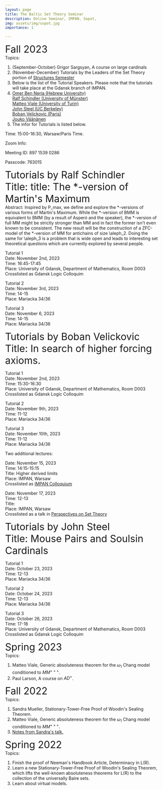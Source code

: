 ```yaml
---
layout: page
title: The Baltic Set Theory Seminar 
description: Online Seminar, IMPAN, Sopot,
img: assets/img/sopot.jpg
importance: 1

---
```

<font size="+3"> Fall 2023</font> <br>
Topics: 
 1. (September-October) Grigor Sargsyan, A course on large cardinals <br>
 2. (November-December) Tutorials by the Leaders of the Set Theory portion of  <a href="https://www.impan.pl/en/activities/banach-center/conferences/23-simons-08">Structures Semester</a> <br>
 3. Below is the list of the Tutorial Speakers. Please note that the tutorials will take place at the Gdansk branch of IMPAN.<br>
 4. <a href="https://math.huji.ac.il/~omerbn/">Omer Ben Neria (Hebrew University) </a><br>
<a href="http://ivv5hpp.uni-muenster.de/u/rds/">Ralf Schindler (University of Münster)</a> <br>
<a href="http://www.logicatorino.altervista.org/matteo_viale/">Matteo Viale (University of Turin)</a> <br>
<a href="https://math.berkeley.edu/~steel/">John Steel (UC Berkeley) </a><br>
<a href="https://webusers.imj-prg.fr/~boban.velickovic/">Boban Velickovic (Paris) </a><br>
<a href="https://www.illc.uva.nl/People/person/3606/Prof-dr-Jouko-V%C3%A4%C3%A4n%C3%A4nen"> Jouko Väänänen</a><br>
 5. The infor for Tutorials is listed below.



Time: 15:00-16:30, Warsaw/Paris Time.

Zoom Info:

Meeting ID: 897 1539 0286

Passcode: 763015

<font size="+3"> Tutorials by Ralf Schindler</font> <br>
<font size="+3"> Title:    title: The *-version of Martin's Maximum </font> <br>
 Abstract: Inspired by P_max, we define and explore the *-versions of various forms of Martin's Maximum. While the *-version of BMM is equivalent to BMM (by a result of Asperó and the speaker), the *-version of full MM might be strictly stronger than MM and in fact the former isn't even known to be consistent. The new result will be the construction of a ZFC-model of the *-version of MM for antichains of size \aleph_2. Doing the same for \aleph_3 is a problem that is wide open and leads to interesting set theoretical questions which are currently explored by several people. <br>

Tutorial 1<br>
Date: November 2nd, 2023<br>
Time: 16:45-17:45<br>
Place:  University of Gdansk, Department of Mathematics, Room D003<br>
Crosslisted as Gdansk Logic Colloquim<br>

Tutorial 2<br>
Date: November 3rd, 2023<br>
Time: 14-15<br>
Place: Mariacka 34/36<br>

Tutorial 3<br>
Date: November 6, 2023<br>
Time: 14-15 <br>
Place: Mariacka 34/36<br>


<font size="+3"> Tutorials by Boban Velickovic</font> <br>
<font size="+3"> Title: In search of higher forcing axioms. </font> <br>

Tutorial 1<br>
Date: November 2nd, 2023<br>
Time: 15:30-16:30<br>
Place:  University of Gdansk, Department of Mathematics, Room D003<br>
Crosslisted as Gdansk Logic Colloquim<br>

Tutorial 2<br>
Date: November 9th, 2023<br>
Time: 11-12<br>
Place: Mariacka 34/36<br>

Tutorial 3<br>
Date: November 10th, 2023<br>
Time: 11-12 <br>
Place: Mariacka 34/36<br>

Two additional lectures: <br>

Date: November 15, 2023<br>
Time: 14:15-15:15 <br>
Title: Higher derived limits<br>
Place: IMPAN, Warsaw<br>
Crosslisted as <a href="https://sites.google.com/view/kolokwium/home">IMPAN Colloquium<a><br>

Date: November 17, 2023<br>
Time: 12-13 <br>
Title: <br>
Place: IMPAN, Warsaw<br>
Crosslisted as a talk in <a href="https://grigorsarg.github.io/projects/Perspectives/">Perspectives on Set Theory<a><br>



<font size="+3"> Tutorials by John Steel</font> <br>
<font size="+3"> Title: Mouse Pairs and Soulsin Cardinals</font> <br>

Tutorial 1<br>
Date: October 23, 2023<br>
Time: 12-13<br>
Place: Mariacka 34/36<br>

Tutorial 2<br>
Date: October 24, 2023<br>
Time: 12-13<br>
Place: Mariacka 34/36<br>

Tutorial 3<br>
Date: October 26, 2023<br>
Time: 17-18<br>
Place:  University of Gdansk, Department of Mathematics, Room D003<br>
Crosslisted as Gdansk Logic Colloquim








<font size="+3"> Spring 2023</font> <br>
Topics: 
 1. Matteo Viale, Generic absoluteness theorem for the $\omega_1$ Chang model conditioned to $MM^{+++}$. <br>
2. Paul Larson, A course on $AD^+$. 
	
<font size="+3"> Fall 2022</font> <br>
Topics:
1. Sandra Mueller,  Stationary-Tower-Free Proof of Woodin's Sealing Theorem.  </td></tr>
2. Matteo Viale, Generic absoluteness theorem for the $\omega_1$ Chang model conditioned to $MM^{+++}$.<br>
3.  <a href="https://www.impan.pl/~gsargsyan/Snotes.pdf">Notes from Sandra's talk. </a> <br>
	

<font size="+3">Spring 2022</font> <br>
Topics:
1. Finish the proof of Neeman's Handbook Article, Determinacy in L(R). <br>
2. Learn a new Stationary-Tower-Free Proof of Woodin's Sealing Theorem, which lifts the well-known absoluteness theorems for L(R) to the collection of the  universally Baire sets.   <br>
3. Learn about virtual models.  
	


	
